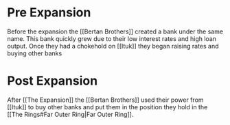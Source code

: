 # Pre Expansion 
Before the expansion the [[Bertan Brothers]] created a bank under the same name. This bank quickly grew due to their low interest rates and high loan output. Once they had a chokehold on [[Ituk]] they began raising rates and buying other banks
# Post Expansion
After [[The Expansion]] the [[Bertan Brothers]] used their power from [[Ituk]] to buy other banks and put them in the position they hold in the [[The Rings#Far Outer Ring|Far Outer Ring]].